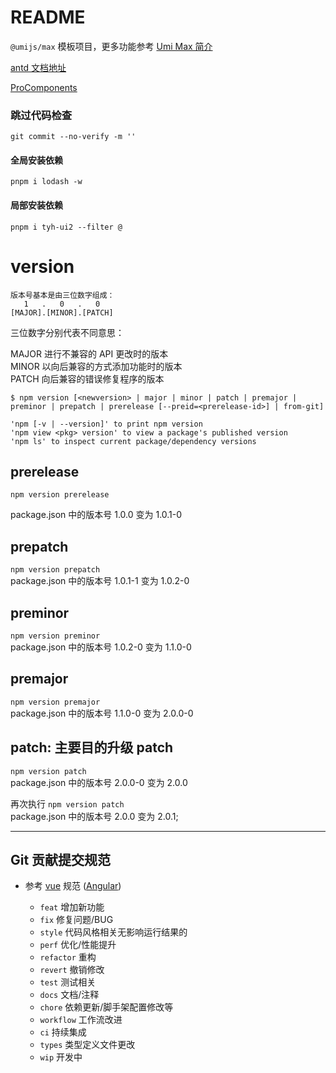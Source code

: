 # README

`@umijs/max` 模板项目，更多功能参考 [Umi Max 简介](https://next.umijs.org/zh-CN/docs/max/introduce)

[antd 文档地址](https://ant.design/components/overview-cn/)

[ProComponents](https://procomponents.ant.design/docs/intro)

### 跳过代码检查

`git commit --no-verify -m ''`

#### 全局安装依赖

`pnpm i lodash -w`

#### 局部安装依赖

`pnpm i tyh-ui2 --filter @`

# version

```
版本号基本是由三位数字组成：
   1   .   0   .   0
[MAJOR].[MINOR].[PATCH]
```

三位数字分别代表不同意思：

MAJOR 进行不兼容的 API 更改时的版本  
MINOR 以向后兼容的方式添加功能时的版本  
PATCH 向后兼容的错误修复程序的版本

```
$ npm version [<newversion> | major | minor | patch | premajor | preminor | prepatch | prerelease [--preid=<prerelease-id>] | from-git]

'npm [-v | --version]' to print npm version
'npm view <pkg> version' to view a package's published version
'npm ls' to inspect current package/dependency versions
```

## prerelease

`npm version prerelease`

package.json 中的版本号 1.0.0 变为 1.0.1-0

## prepatch

`npm version prepatch`  
package.json 中的版本号 1.0.1-1 变为 1.0.2-0

## preminor

`npm version preminor`  
package.json 中的版本号 1.0.2-0 变为 1.1.0-0

## premajor

`npm version premajor`  
package.json 中的版本号 1.1.0-0 变为 2.0.0-0

## patch: 主要目的升级 patch

`npm version patch`  
package.json 中的版本号 2.0.0-0 变为 2.0.0

再次执行 `npm version patch`  
package.json 中的版本号 2.0.0 变为 2.0.1;

---

## Git 贡献提交规范

- 参考 [vue](https://github.com/vuejs/vue/blob/dev/.github/COMMIT_CONVENTION.md) 规范 ([Angular](https://github.com/conventional-changelog/conventional-changelog/tree/master/packages/conventional-changelog-angular))

  - `feat` 增加新功能
  - `fix` 修复问题/BUG
  - `style` 代码风格相关无影响运行结果的
  - `perf` 优化/性能提升
  - `refactor` 重构
  - `revert` 撤销修改
  - `test` 测试相关
  - `docs` 文档/注释
  - `chore` 依赖更新/脚手架配置修改等
  - `workflow` 工作流改进
  - `ci` 持续集成
  - `types` 类型定义文件更改
  - `wip` 开发中
